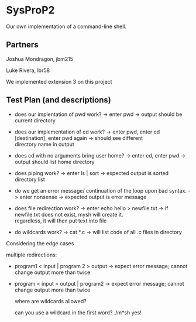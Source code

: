 # SysProP2

Our own implementation of a command-line shell. 

Partners
--------

Joshua Mondragon, jbm215

Luke Rivera, lbr58


We implemented extension 3 on this project


Test Plan (and descriptions)
-------------------

 - does our implentation of pwd work? -> enter pwd -> output should be current directory

 - does our implementation of cd work? -> enter pwd, enter cd [destination], enter pwd again -> should see different    
   directory name in output

 - does cd with no arguments bring user home? -> enter cd, enter pwd -> output should list home directory
 
 - does piping work? -> enter ls | sort -> expected output is sorted directory list

 - do we get an error message/ continuation of the loop upon bad syntax. -> enter nonsense -> expected output is error 
   message

 - does file redirection work? -> enter echo hello > newfile.txt -> if newfile.txt does not exist, mysh will create it.   
   regardless, it will then put text into file

 - do wildcards work? -> cat *.c -> will list code of all .c files in directory

Considering the edge cases

   multiple redirections:
 - program1 < input | program 2 > output -> expect error message; cannot change output more than twice  

 - program < input > output | program2 -> expect error message; cannot change output more than twice
  
    where are wildcards allowed?

    can you use a wildcard in the first word?
        ./m*sh
        yes!



